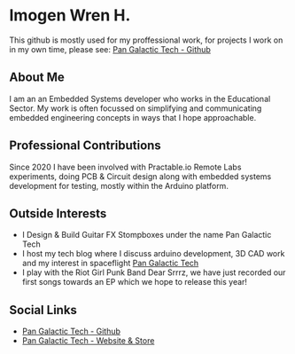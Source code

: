 # Imogen Wren H.

This github is mostly used for my proffessional work, for projects I work on in my own time, please see: [Pan Galactic Tech - Github](https://github.com/PanGalacticTech)

## About Me
I am an an Embedded Systems developer who works in the Educational Sector. My work is often focussed on simplifying and communicating embedded engineering concepts in ways that I hope approachable.


## Professional Contributions
Since 2020 I have been involved with Practable.io Remote Labs experiments, doing PCB & Circuit design along with embedded systems development for testing, mostly within the Arduino platform. 

## Outside Interests
- I Design & Build Guitar FX Stompboxes under the name Pan Galactic Tech
- I host my tech blog where I discuss arduino development, 3D CAD work and my interest in spaceflight [Pan Galactic Tech](https://PanGalacticTech.com)
- I play with the Riot Girl Punk Band Dear Srrrz, we have just recorded our first songs towards an EP which we hope to release this year!

## Social Links
- [Pan Galactic Tech - Github](https://github.com/PanGalacticTech)
- [Pan Galactic Tech - Website & Store](https://PanGalacticTech.com)
